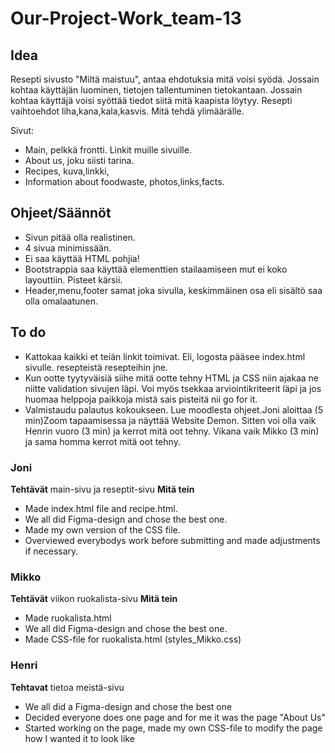 # Our-Project-Work_team-13

## Idea

Resepti sivusto "Miltä maistuu", antaa ehdotuksia mitä voisi syödä.
Jossain kohtaa käyttäjän luominen, tietojen tallentuminen tietokantaan.
Jossain kohtaa käyttäjä voisi syöttää tiedot siitä mitä kaapista löytyy.
Resepti vaihtoehdot liha,kana,kala,kasvis.
Mitä tehdä ylimäärälle.

Sivut:
- Main, pelkkä frontti. Linkit muille sivuille.
- About us, joku siisti tarina.
- Recipes, kuva,linkki,
- Information about foodwaste, photos,links,facts.


## Ohjeet/Säännöt
- Sivun pitää olla realistinen.
- 4 sivua minimissään.
- Ei saa käyttää HTML pohjia!
- Bootstrappia saa käyttää elementtien stailaamiseen mut ei koko layouttiin. Pisteet kärsii.
- Header,menu,footer samat joka sivulla, keskimmäinen osa eli sisältö saa olla omalaatunen.

## To do
- Kattokaa kaikki et teiän linkit toimivat.
Eli, logosta pääsee index.html sivulle.
resepteistä resepteihin jne.
- Kun ootte tyytyväisiä siihe mitä ootte tehny HTML ja CSS niin ajakaa ne niitte validation sivujen läpi. Voi myös tsekkaa arviointikriteerit läpi ja jos huomaa helppoja paikkoja mistä sais pisteitä nii go for it.
- Valmistaudu palautus kokoukseen. Lue moodlesta ohjeet.Joni aloittaa (5 min)Zoom tapaamisessa ja näyttää Website Demon. Sitten voi olla vaik Henrin vuoro (3 min) ja kerrot mitä oot tehny. Vikana vaik Mikko (3 min) ja sama homma kerrot mitä oot tehny.



### Joni
**Tehtävät**
main-sivu ja reseptit-sivu
**Mitä tein**
- Made index.html file and recipe.html.
- We all did Figma-design and chose the best one.
- Made my own version of the CSS file.
- Overviewed everybodys work before submitting and made adjustments if necessary.

### Mikko
**Tehtävät**
viikon ruokalista-sivu
**Mitä tein**
- Made ruokalista.html
- We all did Figma-design and chose the best one.
- Made CSS-file for ruokalista.html (styles_Mikko.css)

### Henri
**Tehtavat** tietoa meistä-sivu

- We all did a Figma-design and chose the best one
- Decided everyone does one page and for me it was the page "About Us"
- Started working on the page, made my own CSS-file to modify the page how I wanted it to look like


